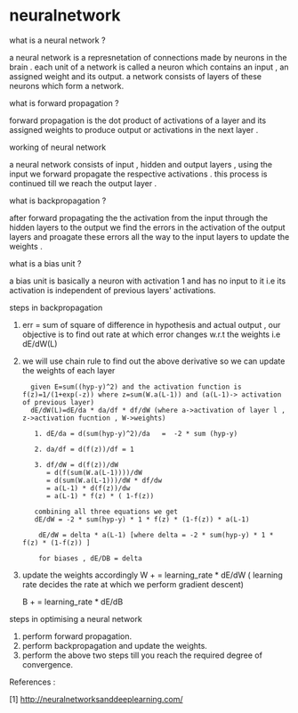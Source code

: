 # neuralnetwork


what is a neural network ?

a neural network is a represnetation of connections made by neurons in the brain . each unit of a network is called a neuron which contains an input , an assigned weight and its output. a network consists of layers of these neurons which form a network.

what is forward propagation ?

forward propagation is the dot product of activations of a layer and its assigned weights to produce output or activations in the next layer .


working of neural network 

a neural network consists of input , hidden and output layers , using the input we forward propagate the respective activations . this process is continued till we reach the output layer .


what is backpropagation ?

after forward propagating the the activation from the input through the hidden layers to the output we find the errors in the
activation of the output layers and proagate these errors all the way to the input layers to update the weights .

what is a bias unit ?

a bias unit is basically a neuron with activation 1 and has no input to it i.e its activation is independent of previous layers' activations.

steps in backpropagation

1. err = sum of square of difference in hypothesis and actual output , our objective is to find out rate at which error changes
w.r.t the weights i.e
                        dE/dW(L) 

2. we will use chain rule to find out the above derivative so we can update the weights of each layer

         given E=sum((hyp-y)^2) and the activation function is f(z)=1/(1+exp(-z)) where z=sum(W.a(L-1)) and (a(L-1)-> activation of previous layer)
         dE/dW(L)=dE/da * da/df * df/dW (where a->activation of layer l , z->activation fucntion , W->weights)
  
          1. dE/da = d(sum(hyp-y)^2)/da   =  -2 * sum (hyp-y)
          
          2. da/df = d(f(z))/df = 1
          
          3. df/dW = d(f(z))/dW 
             = d(f(sum(W.a(L-1))))/dW 
             = d(sum(W.a(L-1)))/dW * df/dw 
             = a(L-1) * d(f(z))/dw 
             = a(L-1) * f(z) * ( 1-f(z))
          
          combining all three equations we get 
          dE/dW = -2 * sum(hyp-y) * 1 * f(z) * (1-f(z)) * a(L-1)
          
           dE/dW = delta * a(L-1) [where delta = -2 * sum(hyp-y) * 1 * f(z) * (1-f(z)) ]
           
           for biases , dE/DB = delta
           
 3. update the weights accordingly 
     W + = learning_rate * dE/dW ( learning rate decides the rate at which we perform gradient descent)
     
     B + = learning_rate * dE/dB
 
 steps in optimising a neural network 
 1. perform forward propagation.
 2. perform backpropagation and update the weights.
 3. perform the above two steps till you reach the required degree of convergence.


References :

[1] http://neuralnetworksanddeeplearning.com/
